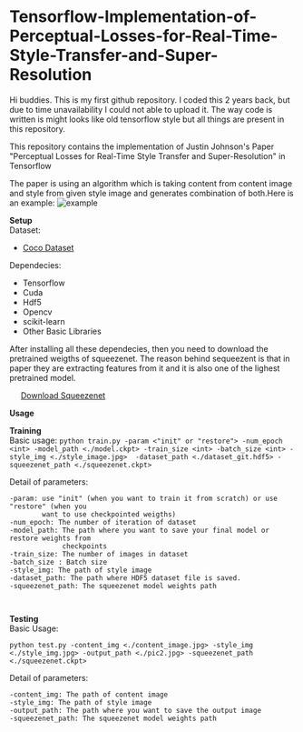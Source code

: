 # Tensorflow-Implementation-of-Perceptual-Losses-for-Real-Time-Style-Transfer-and-Super-Resolution
Hi buddies. This is my first github repository. I coded this 2 years back, but due to time unavailability I could not able to upload it.
The way code is written is might looks like old tensorflow style but all things are present in this repository.

This repository contains the implementation of  Justin Johnson's Paper "Perceptual Losses for Real-Time Style Transfer  and Super-Resolution" in Tensorflow

The paper is using an algorithm which is taking content from content image and style from given style image and generates combination of both.Here is an example:
<img src="https://i.ibb.co/H2G17Mq/example.png" alt="example" border="0">

<b>Setup</b><br>
Dataset:
<ul><li><a href="http://cocodataset.org/#home">Coco Dataset</a></li></ul>

Dependecies:
<ul>
  <li>Tensorflow</li>
  <li>Cuda</li>
  <li>Hdf5</li>
  <li>Opencv</li>
  <li>scikit-learn</li>
  <li>Other Basic Libraries</li>
</ul>

After installing all these dependecies, then you need to download the pretrained weigths of squeezenet. The reason behind sequeezent is that in paper they are extracting features from it and it is also one of the lighest pretrained model.

<a href="https://github.com/avoroshilov/tf-squeezenet" style="margin-left:20px">                 Download Squeezenet </a>

<b>Usage</b><br>

<b>Training</b><br>
Basic usage:
```python train.py -param <"init" or "restore"> -num_epoch <int> -model_path <./model.ckpt> -train_size <int> -batch_size <int> -style_img <./style_image.jpg>  -dataset_path <./dataset_git.hdf5> -squeezenet_path <./squeezenet.ckpt>```

Detail of parameters:
```
-param: use "init" (when you want to train it from scratch) or use "restore" (when you 
        want to use checkpointed weigths)
-num_epoch: The number of iteration of dataset
-model_path: The path where you want to save your final model or restore weights from 
             checkpoints
-train_size: The number of images in dataset
-batch_size : Batch size
-style_img: The path of style image
-dataset_path: The path where HDF5 dataset file is saved.
-squeezenet_path: The squeezenet model weights path



```
<b>Testing</b><br>
Basic Usage:
```
python test.py -content_img <./content_image.jpg> -style_img <./style_img.jpg> -output_path <./pic2.jpg> -squeezenet_path  <./squeezenet.ckpt>
```
Detail of parameters:
```
-content_img: The path of content image
-style_img: The path of style image
-output_path: The path where you want to save the output image
-squeezenet_path: The squeezenet model weights path
```





             
       




    
